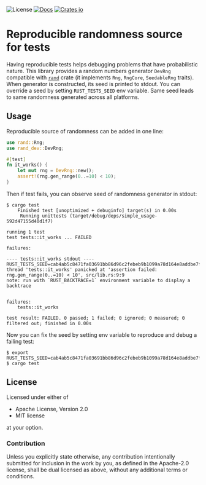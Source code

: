 ![License](https://img.shields.io/crates/l/rand_dev)
[![Docs](https://docs.rs/rand_dev/badge.svg)](https://docs.rs/rand_dev)
[![Crates io](https://img.shields.io/crates/v/rand_dev.svg)](https://crates.io/crates/rand_dev)

# Reproducible randomness source for tests

Having reproducible tests helps debugging problems that have probabilistic nature. This library provides
a random numbers generator `DevRng` compatible with [`rand`] crate (it implements `Rng`, `RngCore`, 
`SeedableRng` traits). When generator is constructed, its seed is printed to stdout. You can override a 
seed by setting `RUST_TESTS_SEED` env variable. Same seed leads to same randomness generated across all 
platforms.

## Usage
Reproducible source of randomness can be added in one line:

```rust
use rand::Rng;
use rand_dev::DevRng;

#[test]
fn it_works() {
    let mut rng = DevRng::new();
    assert!(rng.gen_range(0..=10) < 10);
}
```

Then if test fails, you can observe seed of randomness generator in stdout:
```text
$ cargo test
    Finished test [unoptimized + debuginfo] target(s) in 0.00s
     Running unittests (target/debug/deps/simple_usage-592d47155d40d1f7)

running 1 test
test tests::it_works ... FAILED

failures:

---- tests::it_works stdout ----
RUST_TESTS_SEED=cab4ab5c8471fa03691bb86d96c2febeb9b1099a78d164e8addbe7f83d107c78
thread 'tests::it_works' panicked at 'assertion failed: rng.gen_range(0..=10) < 10', src/lib.rs:9:9
note: run with `RUST_BACKTRACE=1` environment variable to display a backtrace


failures:
    tests::it_works

test result: FAILED. 0 passed; 1 failed; 0 ignored; 0 measured; 0 filtered out; finished in 0.00s
```

Now you can fix the seed by setting env variable to reproduce and debug a failing test:
```text
$ export RUST_TESTS_SEED=cab4ab5c8471fa03691bb86d96c2febeb9b1099a78d164e8addbe7f83d107c78
$ cargo test
```

[`rand`]: https://docs.rs/rand

## License

Licensed under either of

 * Apache License, Version 2.0
 * MIT license

at your option.

### Contribution
Unless you explicitly state otherwise, any contribution intentionally submitted for inclusion in the work by you, 
as defined in the Apache-2.0 license, shall be dual licensed as above, without any additional terms or conditions.
